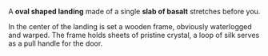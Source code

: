 A **oval shaped landing** made of a single **slab of basalt** stretches before you. 

In the center of the landing is set a wooden frame, obviously waterlogged and warped. The frame holds sheets of pristine crystal, a loop of silk serves as a pull handle for the door.
